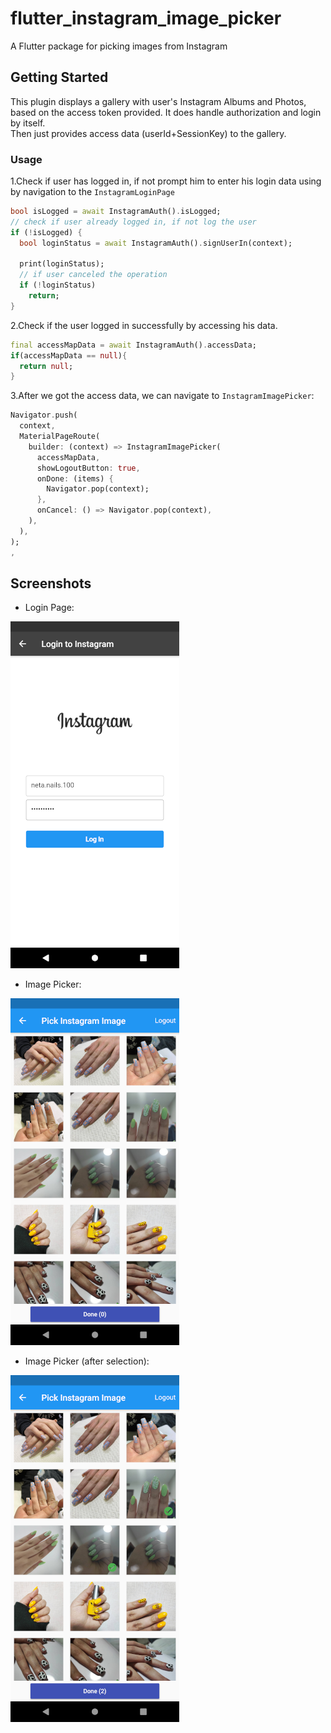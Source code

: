 # flutter_instagram_image_picker

A Flutter package for picking images from Instagram

## Getting Started

This plugin displays a gallery with user's Instagram Albums and Photos, based on the access token provided.
It does handle authorization and login by itself.\
Then just provides access data (userId+SessionKey) to the gallery.

### Usage
1.Check if user has logged in, if not prompt him to enter his login data using by navigation to the `InstagramLoginPage`
```dart
bool isLogged = await InstagramAuth().isLogged;
// check if user already logged in, if not log the user
if (!isLogged) {
  bool loginStatus = await InstagramAuth().signUserIn(context);

  print(loginStatus);
  // if user canceled the operation
  if (!loginStatus)
    return;
}
```
 
2.Check if the user logged in successfully by accessing his data.
```dart
final accessMapData = await InstagramAuth().accessData;
if(accessMapData == null){
  return null;
}
```

3.After we got the access data, we can navigate to `InstagramImagePicker`:
```dart
Navigator.push(
  context,
  MaterialPageRoute(
    builder: (context) => InstagramImagePicker(
      accessMapData,
      showLogoutButton: true,
      onDone: (items) {
        Navigator.pop(context);
      },
      onCancel: () => Navigator.pop(context),
    ),
  ),
);
,
```

## Screenshots
* Login Page:

![](images/login_page.png)

* Image Picker:

![](images/picker_page.png)

* Image Picker (after selection):

![](images/picker_page_selected.png)